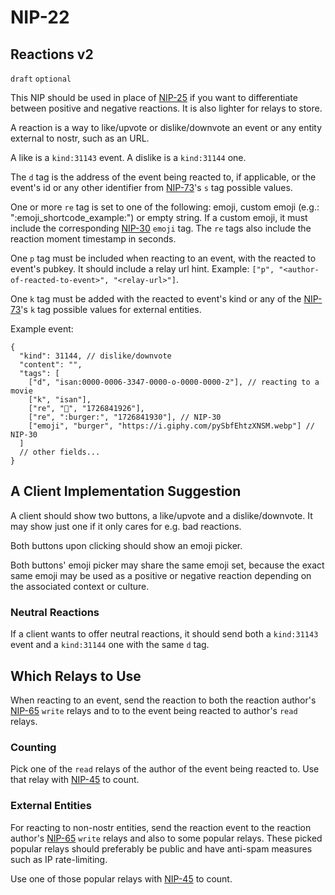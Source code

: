 NIP-22
======

Reactions v2
------------

`draft` `optional`

This NIP should be used in place of [NIP-25](25.md) if you want to
differentiate between positive and negative reactions. It is
also lighter for relays to store.

A reaction is a way to like/upvote or dislike/downvote an event or any entity external to nostr,
such as an URL.

A like is a `kind:31143` event. A dislike is a `kind:31144` one.

The `d` tag is the address of the event being reacted to, if applicable, or the event's id or
any other identifier from [NIP-73](73.md)'s `s` tag possible values.

One or more `re` tag is set to one of the following: emoji, custom emoji (e.g.: ":emoji_shortcode_example:") or empty string.
If a custom emoji, it must include the corresponding [NIP-30](30.md) `emoji` tag. The `re` tags also include the
reaction moment timestamp in seconds.

One `p` tag must be included when reacting to an event, with the reacted to event's pubkey. It should
include a relay url hint. Example: `["p", "<author-of-reacted-to-event>", "<relay-url>"]`.

One `k` tag must be added with the reacted to event's kind or any of the [NIP-73](73.md)'s `k` tag possible values
for external entities.

Example event:

```jsonc
{
  "kind": 31144, // dislike/downvote
  "content": "",
  "tags": [
    ["d", "isan:0000-0006-3347-0000-o-0000-0000-2"], // reacting to a movie
    ["k", "isan"],
    ["re", "🤣️", "1726841926"],
    ["re", ":burger:", "1726841930"], // NIP-30
    ["emoji", "burger", "https://i.giphy.com/pySbfEhtzXNSM.webp"] // NIP-30
  ]
  // other fields...
}
```

## A Client Implementation Suggestion

A client should show two buttons, a like/upvote and a dislike/downvote.
It may show just one if it only cares for e.g. bad reactions.

Both buttons upon clicking should show an emoji picker.

Both buttons' emoji picker may share the same emoji set, because the
exact same emoji may be used as a positive or negative reaction depending
on the associated context or culture.

### Neutral Reactions

If a client wants to offer neutral reactions, it should send both
a `kind:31143` event and a `kind:31144` one with the same `d` tag.

## Which Relays to Use

When reacting to an event, send the reaction to both the reaction author's [NIP-65](65.md) `write`
relays and to to the event being reacted to author's `read` relays.

### Counting

Pick one of the `read` relays of the author of the event being reacted to.
Use that relay with [NIP-45](45.md) to count.

### External Entities

For reacting to non-nostr entities, send the reaction event
to the reaction author's [NIP-65](65.md) `write`
relays and also to some popular relays. These picked popular
relays should preferably be public and have anti-spam measures
such as IP rate-limiting.

Use one of those popular relays with [NIP-45](45.md) to count.
